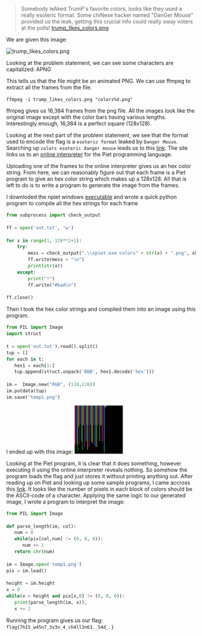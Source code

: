 >Somebody leAked TrumP's favorite colors, looks like they used a really esoteric format. Some chiNese hacker named "DanGer Mouse" provided us the leak, getting this crucial info could really sway voters at the polls! [trump_likes_colors.png](https://s3.amazonaws.com/hackthevote/trump_likes_colors.bcddf8152cf2848c058310655c280a7dbb4f22fcc3687f00a26b6e9a57657dc4.png)

We are given this image:

![trump_likes_colors.png](https://s3.amazonaws.com/hackthevote/trump_likes_colors.bcddf8152cf2848c058310655c280a7dbb4f22fcc3687f00a26b6e9a57657dc4.png)

Looking at the problem statement, we can see some characters are capitalized: APNG

This tells us that the file might be an animated PNG. We can use ffmpeg to extract all the frames from the file.

`ffmpeg -i trump_likes_colors.png "colors%d.png"`

ffmpeg gives us 16,384 frames from the png file. All the images look like the original image except with the color bars having various lengths. Interestingly enough, 16,384 is a perfect square (128x128).

Looking at the next part of the problem statement, we see that the format used to encode the flag is a `esoteric format` leaked by `Danger Mouse`. Searching up `colors esoteric danger mouse` leads us to this [link](http://www.dangermouse.net/esoteric/piet.html). The site links us to an [online interpreter](http://www.bertnase.de/npiet/npiet-execute.php) for the Piet programming language.

Uploading one of the frames to the online interpreter gives us an hex color string. From here, we can reasonably figure out that each frame is a Piet program to give an hex color string which makes up a 128x128. All that is left to do is to write a program to generate the image from the frames.

I downloded the npiet windows [executable](http://www.bertnase.de/npiet/npiet-1.3a-win32.zip) and wrote a quick python program to compile all the hex strings for each frame

```python
from subprocess import check_output

ff = open('out.txt', 'w')

for x in range(1, 128**2+1):
    try:
        mess = check_output(".\\npiet.exe colors" + str(x) + ".png", shell=True).decode()
        ff.write(mess + "\n")
        print(str(x))
    except:
        print("!")
        ff.write("#bad\n")

ff.close()
```

Then I took the hex color strings and compiled them into an image using this program.

```python
from PIL import Image
import struct

t = open('out.txt').read().split()
tup = []
for each in t:
   hex1 = each[1:]
   tup.append(struct.unpack('BBB', hex1.decode('hex')))

im =  Image.new("RGB", (128,128))
im.putdata(tup)
im.save("temp1.png")
```
I ended up with this image: ![](https://raw.githubusercontent.com/Alaska47/HackTheVote-2016-Writeups/master/forensics/250-Trump-likes-colors/temp1.png)

Looking at the Piet program, it is clear that it does something, however executing it using the online interpreter reveals nothing. So somehow the program loads the flag and just stores it without printing anything out. After reading up on Piet and looking up some sample programs, I came accross this [link](http://progopedia.com/example/hello-world/323/). It looks like the number of pixels in each block of colors should be the ASCII-code of a character. Applying the same logic to our generated image, I wrote a program to interpret the image:

```python
from PIL import Image

def parse_length(im, col):
   num = 0
   while(pix[col,num] != (0, 0, 0)):
      num += 1
   return chr(num)

im = Image.open('temp1.png')
pix = im.load()

height = im.height
x = 0
while(x < height and pix[x,0] != (0, 0, 0)):
   print(parse_length(im, x)),
   x += 2
```

Running the program gives us our flag: `flag{7h15_w45n7_3v3n_4_ch4ll3n63._54d_.}`
